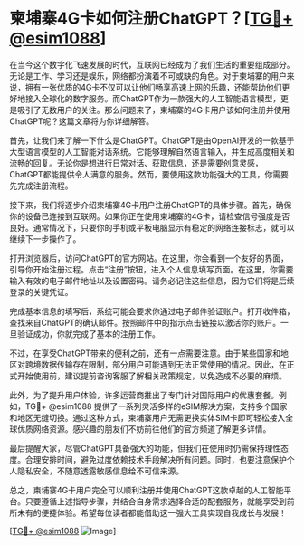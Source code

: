 # 柬埔寨4G卡如何注册ChatGPT？[[TG💪+ @esim1088](https://t.me/s/esim1088)]

在当今这个数字化飞速发展的时代，互联网已经成为了我们生活的重要组成部分。无论是工作、学习还是娱乐，网络都扮演着不可或缺的角色。对于柬埔寨的用户来说，拥有一张优质的4G卡不仅可以让他们畅享高速上网的乐趣，还能帮助他们更好地接入全球化的数字服务。而ChatGPT作为一款强大的人工智能语言模型，更是吸引了无数用户的关注。那么问题来了，柬埔寨的4G卡用户该如何注册并使用ChatGPT呢？这篇文章将为你详细解答。

首先，让我们来了解一下什么是ChatGPT。ChatGPT是由OpenAI开发的一款基于大型语言模型的人工智能对话系统。它能够理解自然语言输入，并生成高度相关和流畅的回复。无论你是想进行日常对话、获取信息，还是需要创意灵感，ChatGPT都能提供令人满意的服务。然而，要使用这款功能强大的工具，你需要先完成注册流程。

接下来，我们将逐步介绍柬埔寨4G卡用户注册ChatGPT的具体步骤。首先，确保你的设备已连接到互联网。如果你正在使用柬埔寨的4G卡，请检查信号强度是否良好。通常情况下，只要你的手机或平板电脑显示有稳定的网络连接标志，就可以继续下一步操作了。

打开浏览器后，访问ChatGPT的官方网站。在这里，你会看到一个友好的界面，引导你开始注册过程。点击“注册”按钮，进入个人信息填写页面。在这里，你需要输入有效的电子邮件地址以及设置密码。请务必记住这些信息，因为它们将是后续登录的关键凭证。

完成基本信息的填写后，系统可能会要求你通过电子邮件验证账户。打开收件箱，查找来自ChatGPT的确认邮件。按照邮件中的指示点击链接以激活你的账户。一旦验证成功，你就完成了基本的注册工作。

不过，在享受ChatGPT带来的便利之前，还有一点需要注意。由于某些国家和地区对跨境数据传输存在限制，部分用户可能遇到无法正常使用的情况。因此，在正式开始使用前，建议提前咨询客服了解相关政策规定，以免造成不必要的麻烦。

此外，为了提升用户体验，许多运营商推出了专门针对国际用户的优惠套餐。例如，TG💪+ @esim1088 提供了一系列灵活多样的eSIM解决方案，支持多个国家和地区无缝切换。通过这种方式，柬埔寨用户无需更换实体SIM卡即可轻松接入全球优质网络资源。感兴趣的朋友们不妨前往他们的官方频道了解更多详情。

最后提醒大家，尽管ChatGPT具备强大的功能，但我们在使用时仍需保持理性态度。合理安排时间，避免过度依赖技术手段解决所有问题。同时，也要注意保护个人隐私安全，不随意透露敏感信息给不可信来源。

总之，柬埔寨4G卡用户完全可以顺利注册并使用ChatGPT这款卓越的人工智能平台。只要遵循上述指导步骤，并结合自身需求选择合适的配套服务，就能享受到前所未有的便捷体验。希望每位读者都能借助这一强大工具实现自我成长与发展！

[[TG💪+ @esim1088](https://t.me/s/esim1088) ![Image](https://i.postimg.cc/4NQfJmqS/Snipaste-2025-05-13-00-14-12.png)]